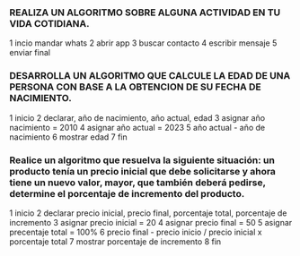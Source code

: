 ### REALIZA UN ALGORITMO SOBRE ALGUNA ACTIVIDAD EN TU VIDA COTIDIANA.

1 incio mandar whats
2 abrir app
3 buscar contacto
4 escribir mensaje
5 enviar
final



### DESARROLLA UN ALGORITMO QUE CALCULE LA EDAD DE UNA PERSONA CON BASE A LA OBTENCION DE SU FECHA DE NACIMIENTO.

 1 inicio
 2 declarar, año de nacimiento, año actual, edad
 3 asignar año nacimiento = 2010
 4 asignar año actual = 2023
 5 año actual - año de nacimiento
 6 mostrar edad 
 7 fin




###  Realice un algoritmo que resuelva la siguiente situación: un producto tenía un precio inicial que debe solicitarse y ahora tiene un nuevo valor, mayor, que también deberá pedirse, determine el porcentaje de incremento del producto. 

1 inicio
2 declarar precio inicial, precio final, porcentaje total, porcentaje de incremento
3 asignar precio inicial = 20
4 asignar precio final = 50
5 asignar precentaje total = 100%
6 precio final - precio inicio / precio inicial x porcentaje total
7 mostrar porcentaje de incremento
8 fin
